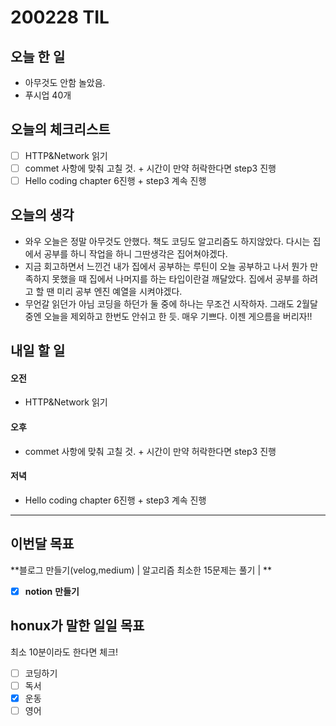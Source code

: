 # 200228 TIL



## 오늘 한 일

- 아무것도 안함 놀았음.
- 푸시업 40개


## 오늘의 체크리스트

- [ ] HTTP&Network 읽기
- [ ] commet 사항에 맞춰 고칠 것. + 시간이 만약 허락한다면 step3 진행
- [ ] Hello coding chapter 6진행 + step3 계속 진행

## 오늘의 생각

- 와우 오늘은 정말 아무것도 안했다. 책도 코딩도 알고리즘도 하지않았다. 다시는 집에서 공부를 하니 작업을 하니 그딴생각은 집어쳐야겠다.
- 지금 회고하면서 느낀건 내가 집에서 공부하는 루틴이 오늘 공부하고 나서 뭔가 만족하지 못했을 때 집에서  나머지를 하는 타입이란걸 깨달았다. 집에서 공부를 하려고 할 땐 미리 공부 엔진 예열을 시켜야겠다. 
- 무언갈 읽던가 아님 코딩을 하던가 둘 중에 하나는 무조건 시작하자. 그래도 2월달 중엔 오늘을 제외하고 한번도 안쉬고 한 듯. 매우 기쁘다. 이젠 게으름을 버리자!!

## 내일 할 일

#### 오전

- HTTP&Network 읽기

#### 오후

- commet 사항에 맞춰 고칠 것. + 시간이 만약 허락한다면 step3 진행

#### 저녁

- Hello coding chapter 6진행 + step3 계속 진행

---



## 이번달 목표

**블로그 만들기(velog,medium) | 알고리즘 최소한 15문제는 풀기 | **

- [x] **notion** **만들기**

## honux가 말한 일일 목표

최소 10분이라도 한다면 체크!

- [ ] 코딩하기
- [ ] 독서
- [x] 운동
- [ ] 영어
